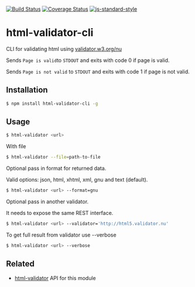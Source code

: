[![Build Status](https://travis-ci.org/zrrrzzt/html-validator-cli.svg?branch=master)](https://travis-ci.org/zrrrzzt/html-validator-cli)
[![Coverage Status](https://coveralls.io/repos/zrrrzzt/html-validator-cli/badge.svg?branch=master&service=github)](https://coveralls.io/github/zrrrzzt/html-validator-cli?branch=master)
[![js-standard-style](https://img.shields.io/badge/code%20style-standard-brightgreen.svg?style=flat)](https://github.com/feross/standard)
# html-validator-cli
CLI for validating html using [validator.w3.org/nu](http://validator.w3.org/nu/)

Sends ```Page is valid```to ```STDOUT``` and exits with code 0 if page is valid.

Sends ```Page is not valid``` to ```STDOUT``` and exits with code 1 if page is not valid.

## Installation

```sh
$ npm install html-validator-cli -g
```

## Usage

```sh
$ html-validator <url>
```

With file

```sh
$ html-validator --file=path-to-file
```

Optional pass in format for returned data.

Valid options: json, html, xhtml, xml, gnu and text (default).

```sh
$ html-validator <url> --format=gnu
```

Optional pass in another validator.

It needs to expose the same REST interface.

```sh
$ html-validator <url> --validator='http://html5.validator.nu'
```

To get full result from validator use --verbose

```sh
$ html-validator <url> --verbose
```

## Related

- [html-validator](https://github.com/zrrrzzt/html-validator) API for this module